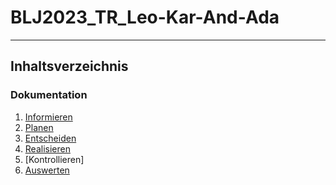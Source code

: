 # BLJ2023_TR_Leo-Kar-And-Ada

<hr>

## Inhaltsverzeichnis 


### Dokumentation

1. [Informieren](Informationen.md)
2. [Planen](Planen.md)
3. [Entscheiden](Entscheidung.md)
4. [Realisieren](Realisieren.md)
5. [Kontrollieren]
6. [Auswerten](Auswerten.md)
